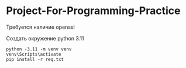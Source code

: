# Project-For-Programming-Practice

Требуется наличие openssl

Создать окружение python 3.11
```
python -3.11 -m venv venv
venv\Scripts\activate
pip install -r req.txt
```